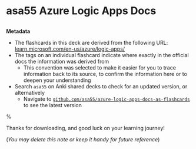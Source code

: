 # asa55 Azure Logic Apps Docs

##

**Metadata**

- The flashcards in this deck are derived from the following URL: [learn.microsoft.com/en-us/azure/logic-apps/](https://learn.microsoft.com/en-us/azure/logic-apps/)
- The tags on an individual flashcard indicate where exactly in the official docs the information was derived from
  - This convention was selected to make it easier for you to trace information back to its source, to confirm the information here or to deepen your understanding
- Search `asa55` on Anki shared decks to check for an updated version, or alternatively
  - Navigate to [`github.com/asa55/azure-logic-apps-docs-as-flashcards`](https://github.com/asa55/azure-logic-apps-docs-as-flashcards) to see the latest version

%

Thanks for downloading, and good luck on your learning journey!

(_You may delete this note or keep it handy for future reference_)
